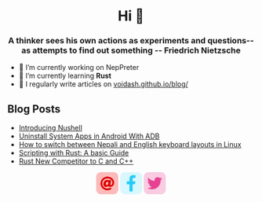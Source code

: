 <h1 align="center">Hi 👋</h1>
<h3 align="center">A thinker sees his own actions as experiments and questions--as attempts to find out something -- Friedrich Nietzsche</h3>

- 🔭 I’m currently working on NepPreter
- 🌱 I’m currently learning **Rust**
- 📝 I regularly write articles on [voidash.github.io/blog/](https://voidash.github.io/blog/)


<h2 align="left"> Blog Posts</h2>
 
<!-- BLOG-POST-LIST:START -->
- [Introducing Nushell](https://voidash.github.io/blog/posts/2022/introducing-nushell/)
- [Uninstall System Apps in Android With ADB](https://voidash.github.io/blog/posts/2022/uninstall-system-apps-in-android-with-adb/)
- [How to switch between Nepali and English keyboard layouts in Linux](https://voidash.github.io/blog/posts/2022/switching-keyboard-layouts-in-linux/)
- [Scripting with Rust: A basic Guide](https://voidash.github.io/blog/posts/2021/rust-as-script/)
- [Rust New Competitor to C and C++](https://voidash.github.io/blog/posts/2021/rust-new-competitor-to-c-and-c++/)
<!-- BLOG-POST-LIST:END -->



<p align="center">
  <a target= "_blank" href="mailto:ashish.thapa477@gmail.com" alt="Mail"><img height='45' src="./icons/email.png"></a>
  <a target= "_blank" href="https://www.facebook.com/voidash" alt="Facebook"><img height='45' src="./icons/facebook.png"></a>
  <a target= "_blank" href="https://twitter.com/voidash_" alt="Twitter"><img height='45' src="./icons/twitter.png"></a>
</p>



